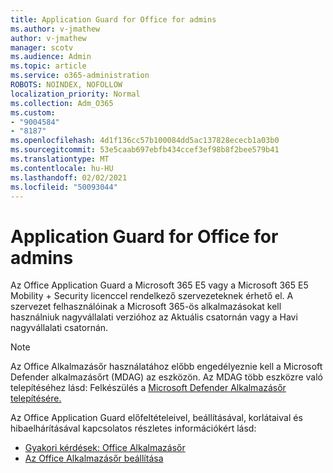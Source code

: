 ```yaml
---
title: Application Guard for Office for admins
ms.author: v-jmathew
author: v-jmathew
manager: scotv
ms.audience: Admin
ms.topic: article
ms.service: o365-administration
ROBOTS: NOINDEX, NOFOLLOW
localization_priority: Normal
ms.collection: Adm_O365
ms.custom:
- "9004584"
- "8187"
ms.openlocfilehash: 4d1f136cc57b100084dd5ac137828ececb1a03b0
ms.sourcegitcommit: 53e5caab697ebfb434ccef3ef98b8f2bee579b41
ms.translationtype: MT
ms.contentlocale: hu-HU
ms.lasthandoff: 02/02/2021
ms.locfileid: "50093044"
---
```

# <a name="application-guard-for-office-for-admins"></a>Application Guard for Office for admins

Az Office Application Guard a Microsoft 365 E5 vagy a Microsoft 365 E5 Mobility + Security licenccel rendelkező szervezeteknek érhető el. A szervezet felhasználóinak a Microsoft 365-ös alkalmazásokat kell használniuk nagyvállalati verzióhoz az Aktuális csatornán vagy a Havi nagyvállalati csatornán.

> [!NOTE]
> Az Office Alkalmazásőr használatához előbb engedélyeznie kell a Microsoft Defender alkalmazásőrt (MDAG) az eszközön. Az MDAG több eszközre való telepítéséhez lásd: Felkészülés a [Microsoft Defender Alkalmazásőr telepítésére.](https://docs.microsoft.com/windows/security/threat-protection/microsoft-defender-application-guard/install-md-app-guard)

Az Office Application Guard előfeltételeivel, beállításával, korlátaival és hibaelhárításával kapcsolatos részletes információkért lásd:

- [Gyakori kérdések: Office Alkalmazásőr](https://support.microsoft.com/office/application-guard-for-office-9e0fb9c2-ffad-43bf-8ba3-78f785fdba46)
- [Az Office Alkalmazásőr beállítása](https://docs.microsoft.com/microsoft-365/security/office-365-security/install-app-guard)
